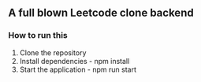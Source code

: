 ## A full blown Leetcode clone backend

### How to run this

1. Clone the repository
2. Install dependencies - npm install
3. Start the application - npm run start
